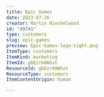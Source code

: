 ```yaml
---
title: Epic Games
date: 2023-07-26
creator: Martin Hinshelwood
id: "49741"
type: customers
slug: epic-games
preview: Epic-Games-logo-tight.png
ItemType: customers
ItemKind: marketing
ItemId: gbEzrkHWSvt
ResourceId: gbEzrkHWSvt
ResourceType: customers
ItemContentOrigin: human

---
```


